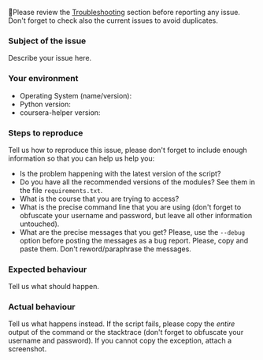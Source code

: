 🚨Please review the [Troubleshooting](../#troubleshooting) section
before reporting any issue. Don't forget to check also the current issues to
avoid duplicates.

### Subject of the issue
Describe your issue here.

### Your environment
* Operating System (name/version):
* Python version:
* coursera-helper version:

### Steps to reproduce
Tell us how to reproduce this issue, please don't forget to include
enough information so that you can help us help you:

* Is the problem happening with the latest version of the script?
* Do you have all the recommended versions of the modules? See them in the
  file `requirements.txt`.
* What is the course that you are trying to access?
* What is the precise command line that you are using (don't forget to obfuscate
  your username and password, but leave all other information untouched).
* What are the precise messages that you get? Please, use the `--debug`
  option before posting the messages as a bug report. Please, copy and paste
  them.  Don't reword/paraphrase the messages.

### Expected behaviour
Tell us what should happen.

### Actual behaviour
Tell us what happens instead. If the script fails, please copy the *entire*
output of the command or the stacktrace (don't forget to obfuscate your
username and password). If you cannot copy the exception, attach a screenshot.

